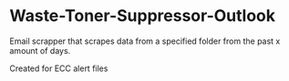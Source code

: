 # Waste-Toner-Suppressor-Outlook
Email scrapper that scrapes data from a specified folder from the past x amount of days.

Created for ECC alert files
